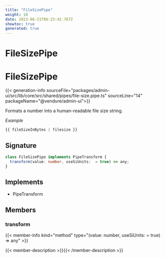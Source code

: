 ```yaml
---
title: "FileSizePipe"
weight: 10
date: 2023-06-21T06:23:42.767Z
showtoc: true
generated: true
---
```

<!-- This file was generated from the Vendure source. Do not modify. Instead, re-run the "docs:build" script -->

# FileSizePipe
<div class="symbol">


# FileSizePipe

{{< generation-info sourceFile="packages/admin-ui/src/lib/core/src/shared/pipes/file-size.pipe.ts" sourceLine="14" packageName="@vendure/admin-ui">}}

Formats a number into a human-readable file size string.

*Example*

```TypeScript
{{ fileSizeInBytes | filesize }}
```

## Signature

```TypeScript
class FileSizePipe implements PipeTransform {
  transform(value: number, useSiUnits:  = true) => any;
}
```
## Implements

 * PipeTransform


## Members

### transform

{{< member-info kind="method" type="(value: number, useSiUnits:  = true) => any"  >}}

{{< member-description >}}{{< /member-description >}}


</div>
